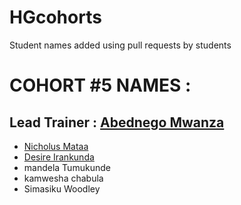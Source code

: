 # HGcohorts
Student names added using pull requests by students

# COHORT #5 NAMES :
## Lead Trainer : [Abednego Mwanza](https://github.com/AbednegoTM)

- [Nicholus Mataa](https://github.com/Nicholus-Matar)
- [Desire Irankunda](https://github.com/Deewiliams)
- mandela Tumukunde
- kamwesha chabula
- Simasiku Woodley

